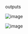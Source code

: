 
outputs


![image](https://user-images.githubusercontent.com/16946307/177046867-f6a84aae-bb3a-4b85-a4f0-95470365a337.png)

![image](https://user-images.githubusercontent.com/16946307/177046943-27a7e0a7-983d-43d5-9992-95896996863e.png)

